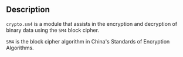 ## Description

`crypto.sm4` is a module that assists in the encryption and
decryption of binary data using the `SM4` block cipher.

`SM4` is the block cipher algorithm in China's Standards of Encryption Algorithms.
